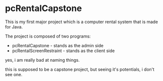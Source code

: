 # pcRentalCapstone
This is my first major project which is a computer rental system that is made for Java.

The project is composed of two programs:
- pcRentalCapstone - stands as the admin side
- pcRentalScreenRestraint - stands as the client side

yes, i am really bad at naming things.

this is supposed to be a capstone project, but seeing it's potentials, i don't see one.
